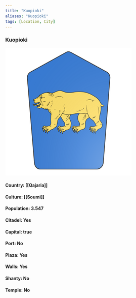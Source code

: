 ```yaml
---
title: "Kuopioki"
aliases: "Kuopioki"
tags: [Location, City]
---
```

### Kuopioki
![](attachment/a75eac8f27dfc8af79be428ab8da08fc.svg)

#### Country: [[Qajaria]]

#### Culture: [[Soumi]]

#### Population: 3.547

#### Citadel: Yes

#### Capital: true

#### Port: No

#### Plaza: Yes

#### Walls: Yes

#### Shanty: No

#### Temple: No


